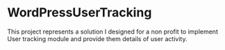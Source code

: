 # WordPressUserTracking
This project represents a solution I designed for a non profit to implement User tracking module and provide them details of user activity.
